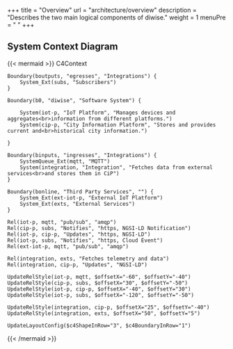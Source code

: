 +++
title = "Overview"
url = "architecture/overview"
description = "Describes the two main logical components of diwise."
weight = 1
menuPre = "<i class='fas fa-satellite'></i> "
+++


## System Context Diagram

{{< mermaid >}}
C4Context

    Boundary(boutputs, "egresses", "Integrations") {
        System_Ext(subs, "Subscribers")
    }

    Boundary(b0, "diwise", "Software System") {
    
        System(iot-p, "IoT Platform", "Manages devices and aggregates<br>information from different platforms.")
        System(cip-p, "City Information Platform", "Stores and provides current and<br>historical city information.")

    }

    Boundary(binputs, "ingresses", "Integrations") {
        SystemQueue_Ext(mqtt, "MQTT")
        System(integration, "Integration", "Fetches data from external services<br>and stores them in CiP")
    }

    Boundary(bonline, "Third Party Services", "") {
        System_Ext(ext-iot-p, "External IoT Platform")
        System_Ext(exts, "External Services")
    }

    Rel(iot-p, mqtt, "pub/sub", "amqp")
    Rel(cip-p, subs, "Notifies", "https, NGSI-LD Notification")
    Rel(iot-p, cip-p, "Updates", "https, NGSI-LD")
    Rel(iot-p, subs, "Notifies", "https, Cloud Event")
    Rel(ext-iot-p, mqtt, "pub/sub", "amqp")

    Rel(integration, exts, "Fetches telemetry and data")
    Rel(integration, cip-p, "Updates", "NGSI-LD")

    UpdateRelStyle(iot-p, mqtt, $offsetX="-60", $offsetY="-40")
    UpdateRelStyle(cip-p, subs, $offsetX="30", $offsetY="-50")
    UpdateRelStyle(iot-p, cip-p, $offsetX="-40", $offsetY="30")
    UpdateRelStyle(iot-p, subs, $offsetX="-120", $offsetY="-50")

    UpdateRelStyle(integration, cip-p, $offsetX="25", $offsetY="-40")
    UpdateRelStyle(integration, exts, $offsetX="50", $offsetY="5")

    UpdateLayoutConfig($c4ShapeInRow="3", $c4BoundaryInRow="1")
{{< /mermaid >}}
